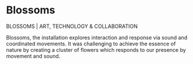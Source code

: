 # Blossoms
BLOSSOMS | ART, TECHNOLOGY &amp; COLLABORATION

Blossoms, the installation explores interaction and response via sound and coordinated movements. It was challenging to achieve the essence of nature by creating a cluster of flowers which responds to our presence by movement and sound.
